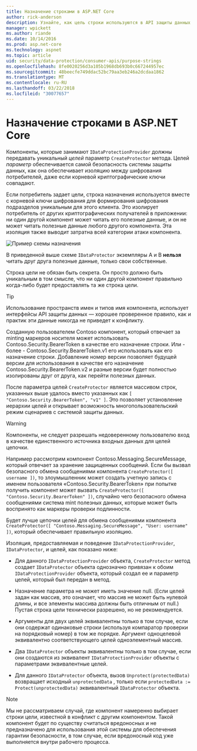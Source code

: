 ```yaml
---
title: Назначение строками в ASP.NET Core
author: rick-anderson
description: Узнайте, как цель строки используются в API защиты данных ASP.NET Core.
manager: wpickett
ms.author: riande
ms.date: 10/14/2016
ms.prod: asp.net-core
ms.technology: aspnet
ms.topic: article
uid: security/data-protection/consumer-apis/purpose-strings
ms.openlocfilehash: 8fe0020256d3a105b1968db693b0c667244957ec
ms.sourcegitcommit: 48beecfe749ddac52bc79aa3eb246a2dcdaa1862
ms.translationtype: MT
ms.contentlocale: ru-RU
ms.lasthandoff: 03/22/2018
ms.locfileid: "30077657"
---
```

# <a name="purpose-strings-in-aspnet-core"></a>Назначение строками в ASP.NET Core

<a name="data-protection-consumer-apis-purposes"></a>

Компоненты, которые занимают `IDataProtectionProvider` должны передавать уникальный *целей* параметр `CreateProtector` метода. Целей *параметр* обеспечивается самой безопасность системы защиты данных, как она обеспечивает изоляцию между шифрования потребителей, даже если корневой криптографические ключи совпадают.

Если потребитель задает цели, строка назначения используется вместе с корневой ключи шифрования для формирования шифрования подразделов уникальным для этого клиента. Это изолирует потребитель от других криптографических получателей в приложении: ни один другой компонент может читать его полезные данные, и он не может читать полезные данные любого другого компонента. Эта изоляция также выводит затратна всей категории атаки компонента.

![Пример схемы назначения](purpose-strings/_static/purposes.png)

В приведенной выше схеме `IDataProtector` экземпляры A и B **нельзя** читать друг друга полезные данные, только свои собственные.

Строка цели не обязан быть секрета. Он просто должно быть уникальным в том смысле, что ни один другой компонент правильно когда-либо будет предоставлять та же строка цели.

>[!TIP]
> Использование пространств имен и типов имя компонента, использует интерфейсы API защиты данных — хорошее проверенное правило, как и практик эти данные никогда не приведет к конфликту.
>
>Созданную пользователем Contoso компонент, который отвечает за minting маркеров носителя может использовать Contoso.Security.BearerToken в качестве его назначение строки. Или - более - Contoso.Security.BearerToken.v1 его использовать как его назначение строки. Добавление номер версии позволяет будущей версии для использования в качестве его назначение Contoso.Security.BearerToken.v2 и разные версии будет полностью изолированы друг от друга, как перейти полезных данных.

После параметра целей `CreateProtector` является массивом строк, указанных выше удалось вместо указанных как `[ "Contoso.Security.BearerToken", "v1" ]`. Это позволяет установление иерархии целей и открывает возможность многопользовательский режим сценариев с системой защиты данных.

<a name="data-protection-contoso-purpose"></a>

>[!WARNING]
> Компоненты, не следует разрешать недоверенному пользователю вход в качестве единственного источника входных данных для целей цепочки.
>
>Например рассмотрим компонент Contoso.Messaging.SecureMessage, который отвечает за хранение защищенных сообщений. Если бы вызвал безопасного обмена сообщениями компонента `CreateProtector([ username ])`, то злоумышленник может создать учетную запись с именем пользователя «Contoso.Security.BearerToken» при попытке получить компонент может вызвать `CreateProtector([ "Contoso.Security.BearerToken" ])`, случайно чего безопасного обмена сообщениями система mint полезных данных, которые может быть воспринято как маркеры проверки подлинности.
>
>Будет лучше цепочки целей для обмена сообщениями компонента `CreateProtector([ "Contoso.Messaging.SecureMessage", "User: username" ])`, который обеспечивает правильную изоляцию.

Изоляция, предоставляемая и поведение `IDataProtectionProvider`, `IDataProtector`, и целей, как показано ниже:

* Для данного `IDataProtectionProvider` объекта, `CreateProtector` метод создает `IDataProtector` объекта однозначно привязан к обоим `IDataProtectionProvider` объекта, который создал ее и параметр целей, который был передан в метод.

* Назначение параметра не может иметь значение null. (Если целей задан как массив, это означает, что массив не может быть нулевой длины, и все элементы массива должны быть отличным от null.) Пустая строка цели технически разрешено, но не рекомендуется.

* Аргументы для двух целей эквивалентны только в том случае, если они содержат одинаковые строки (используя компаратор проверки на порядковый номер) в том же порядке. Аргумент одноцелевой эквивалентно соответствующего целей одноэлементный массив.

* Два `IDataProtector` объекты эквивалентны только в том случае, если они создаются из эквивалент `IDataProtectionProvider` объекты с параметрами эквивалентные целей.

* Для данного `IDataProtector` объекта, вызов `Unprotect(protectedData)` возвращает исходный `unprotectedData` , только если `protectedData := Protect(unprotectedData)` эквивалентный `IDataProtector` объекта.

> [!NOTE]
> Мы не рассматриваем случай, где компонент намеренно выбирает строки цели, известной в конфликт с другим компонентом. Такой компонент будет по существу считаться вредоносных и не предназначено для использования этой системы для обеспечения гарантии безопасности, в том случае, если вредоносный код уже выполняется внутри рабочего процесса.
